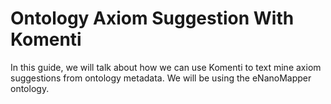 # Ontology Axiom Suggestion With Komenti

In this guide, we will talk about how we can use Komenti to text mine axiom suggestions from ontology metadata. We will be using the eNanoMapper ontology.

